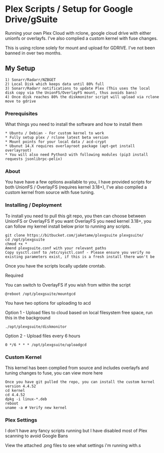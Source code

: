 # Plex Scripts / Setup for Google Drive/gSuite

Running your own Plex Cloud with rclone, google cloud drive with either unionfs or overlayfs. I've also complied a custom kernel with fuse changes.

This is using rclone solely for mount and upload for GDRIVE. I've not been banned in over two months.

## My Setup

```
1) Sonarr/Radarr/NZBGET
2) Local Disk which keeps data until 80% full
3) Sonarr/Radarr notifications to update Plex (This uses the local disk copy via the UnionFS/OverlayFS mount, thus avoids bans)
4) Once disk reaches 80% the diskmonitor script will upload via rclone move to gdrive
```

### Prerequisites

What things you need to install the software and how to install them

```
* Ubuntu / Debian - For custom kernel to work
* Fully setup plex / rclone latest beta version
* Mount points for your local data / acd-crypt
* Ubunut 14.X requires overlayroot package (apt-get install overlayroot)
* You will also need Python3 with following modules (pip3 install requests jsonlibrpc-pelix)
```

### About

You have have a few options available to you, I have provided scripts for both UnionFS / OverlayFS (requires kernel 3.18+),
I've also compiled a custom kernel from source with fuse tuning.

### Installing / Deployment

To install you need to pull this git repo, you then can choose between UnionFS or OverlayFS
If you want OverlayFS you need kernel 3.18+, you can follow my kernel install below prior to running any scripts.

```
git clone https://bitbucket.com/jaketame/plexgsuite plexgsuite/
cd /opt/plexgsuite
chmod +x *
Amend plexgsuite.conf with your relevant paths
Copy sysctl.conf to /etc/sysctl.conf - Please ensure you verify no existing parameters exist, if this is a fresh install there won't be
```

Once you have the scripts locally update crontab.

Required

You can switch to OverlayFS if you wish from within the script
```
@reboot /opt/plexgsuite/mountgcd
```

You have two options for uploading to acd

Option 1 - Upload files to cloud based on local filesystem free space, run this in the background

```
./opt/plexgsuite/diskmonitor
```

Option 2 - Upload files every 6 hours

```
0 */6 * * * /opt/plexgsuite/uploadgcd
```

### Custom Kernel

This kernel has been complied from source and includes overlayfs and tuning changes to fuse, you can view more here

```
Once you have git pulled the repo, you can install the custom kernel version 4.4.52
cd kernel
cd 4.4.52
dpkg -i linux-*.deb
reboot
uname -a # Verify new kernel
```

### Plex Settings

I don't have any fancy scripts running but I have disabled most of Plex scanning to avoid Google Bans

View the attached .png files to see what settings i'm running with.s
